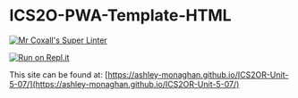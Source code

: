 # ICS2O-PWA-Template-HTML

[![Mr Coxall's Super Linter](https://github.com/ashley-monaghan/ICS2OR-Unit-5-07/workflows/Mr%20Coxall's%20Super%20Linter/badge.svg)](https://github.com/ashley-monaghan/ICS2OR-Unit-5-07/actions)

[![Run on Repl.it](https://repl.it/badge/github/ashley-monaghan/ICS2OR-Unit-5-07)](https://repl.it/github/ashley-monaghan/ICS2OR-Unit-5-07)

This site can be found at: [https://ashley-monaghan.github.io/ICS2OR-Unit-5-07/](https://ashley-monaghan.github.io/ICS2OR-Unit-5-07/)
